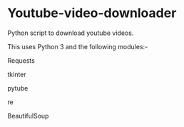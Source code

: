 # Youtube-video-downloader

Python script to download youtube videos.

This uses Python 3 and the following modules:-

  Requests

  tkinter

  pytube

  re
  
  BeautifulSoup
